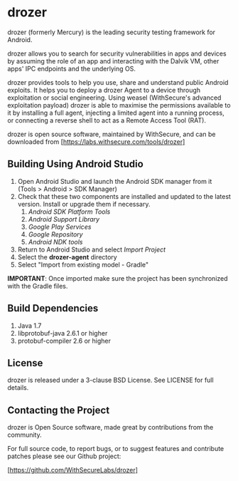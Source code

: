 drozer
======

drozer (formerly Mercury) is the leading security testing framework for Android.

drozer allows you to search for security vulnerabilities in apps and devices by assuming the role of an app and interacting with the Dalvik VM, other apps' IPC endpoints and the underlying OS.

drozer provides tools to help you use, share and understand public Android exploits. It helps you to deploy a drozer Agent to a device through exploitation or social engineering. Using weasel (WithSecure's advanced exploitation payload) drozer is able to maximise the permissions available to it by installing a full agent, injecting a limited agent into a running process, or connecting a reverse shell to act as a Remote Access Tool (RAT).

drozer is open source software, maintained by WithSecure, and can be downloaded from [https://labs.withsecure.com/tools/drozer]


Building Using Android Studio
-----------------------------

1. Open Android Studio and launch the Android SDK manager from it (Tools > Android > SDK Manager)
1. Check that these two components are installed and updated to the latest version. Install or upgrade
   them if necessary.
   1. *Android SDK Platform Tools*
   2. *Android Support Library*
   3. *Google Play Services*
   4. *Google Repository*
   5. *Android NDK tools*
1. Return to Android Studio and select *Import Project*
1. Select the **drozer-agent** directory
1. Select "Import from existing model - Gradle"

**IMPORTANT**: Once imported make sure the project has been synchronized with the Gradle files.

Build Dependencies
------------------

1. Java 1.7
2. libprotobuf-java 2.6.1 or higher
3. protobuf-compiler 2.6 or higher

License
-------

drozer is released under a 3-clause BSD License. See LICENSE for full details.


Contacting the Project
----------------------

drozer is Open Source software, made great by contributions from the community.

For full source code, to report bugs, or to suggest features and contribute patches please see our Github project:

[https://github.com/WithSecureLabs/drozer]
